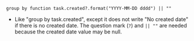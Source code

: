 <!-- placeholder to force blank line before included text -->


~~~text
group by function task.created?.format("YYYY-MM-DD dddd") || ""
~~~

- Like "group by task.created", except it does not write "No created date" if there is no created date. The question mark (`?`) and `|| ""` are needed because the created date value may be null.



<!-- placeholder to force blank line after included text -->
